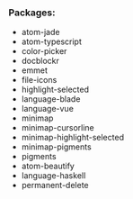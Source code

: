 ### Packages:
- atom-jade
- atom-typescript
- color-picker
- docblockr
- emmet
- file-icons
- highlight-selected
- language-blade
- language-vue
- minimap
- minimap-cursorline
- minimap-highlight-selected
- minimap-pigments
- pigments
- atom-beautify
- language-haskell
- permanent-delete
